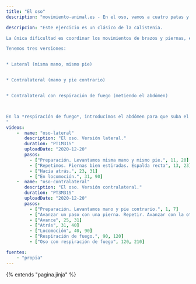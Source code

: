 ```yaml
---
title: "El oso"
description: "movimiento-animal.es - En el oso, vamos a cuatro patas y pelvis arriba, con versión lateral y contralateral"

descripcion: "Este ejercicio es un clásico de la calistenia.

La única dificultad es coordinar los movimientos de brazos y piernas, estando boca abajo. Por lo demás exige un poco de flexibilidad en los isquiotibiales para poder avanzar las piernas sin doblarlas.

Tenemos tres versiones:


* Lateral (misma mano, mismo pie)


* Contralateral (mano y pie contrario)


* Contralateral con respiración de fuego (metiendo el abdómen)



En la *respiración de fuego*, introducimos el abdómen para que suba el diagrafma y expulse el aire por la boca de forma forzada. Cuando hacemos el oso, podemos usar esta respiración para abrir un poco más la espalda mientras andamos. Esto también estira la parte de atrás de las piernas.
"
videos: 
    -  name: "oso-lateral"
       description: "El oso. Versión lateral."
       duration: "PT1M31S"
       uploadDate: "2020-12-20"
       pasos:
         - ["Preparación. Levantamos misma mano y mismo pie.", 11, 20]
         - ["Repetimos. Piernas bien estiradas. Espalda recta", 13, 23]
         - ["Hacia atrás.", 23, 31]
         - ["En locomoción.", 31, 90]
    -  name: "oso-contralateral"
       description: "El oso. Versión contralateral."
       duration: "PT3M31S"
       uploadDate: "2020-12-20"
       pasos:
         - ["Preparación. Levantamos mano y pie contrario.", 1, 7]
         - ["Avanzar un paso con una pierna. Repetir. Avanzar con la otra.", 7, 25]
         - ["Avance", 25, 31]
         - ["Atrás", 31, 40]
         - ["Locomoción", 40, 90]
         - ["Respiración de fuego.", 90, 120]
         - ["Oso con respiración de fuego", 120, 210]

fuentes:
    - "propia"
---
```

{% extends "pagina.jinja" %}
